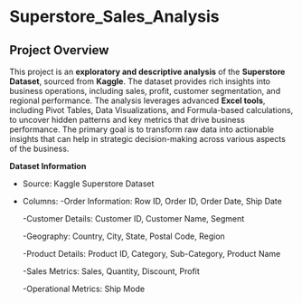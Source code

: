 # Superstore_Sales_Analysis


## Project Overview
This project is an **exploratory and descriptive analysis** of the **Superstore Dataset**, sourced from **Kaggle**. The dataset provides rich insights into business operations, including sales, profit, customer segmentation, and regional performance. The analysis leverages advanced **Excel tools**, including Pivot Tables, Data Visualizations, and Formula-based calculations, to uncover hidden patterns and key metrics that drive business performance. The primary goal is to transform raw data into actionable insights that can help in strategic decision-making across various aspects of the business.

**Dataset Information**
 - Source: Kaggle Superstore Dataset
 - Columns:
   -Order Information: Row ID, Order ID, Order Date, Ship Date
   
   -Customer Details: Customer ID, Customer Name, Segment
   
   -Geography: Country, City, State, Postal Code, Region
   
   -Product Details: Product ID, Category, Sub-Category, Product Name
   
   -Sales Metrics: Sales, Quantity, Discount, Profit
   
   -Operational Metrics: Ship Mode

